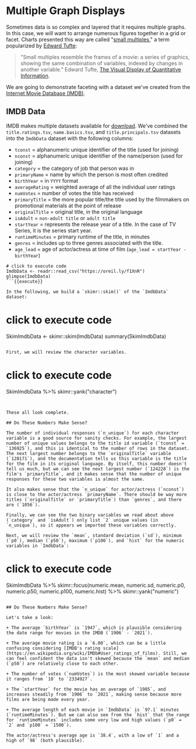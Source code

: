 # Multiple Graph Displays

Sometimes data is so complex and layered that it requires multiple graphs. In this case, we will want to arrange numerous figures together in a grid or facet. Charts presented this way are called "[small multiples](https://en.wikipedia.org/wiki/Small_multiple)," a term popularized by [Edward Tufte](https://www.edwardtufte.com/tufte/):

> "Small multiples resemble the frames of a movie: a series of graphics, showing the same combination of variables, indexed by changes in another variable." Edward Tufte, [The Visual Display of Quantitative Information](https://www.edwardtufte.com/tufte/books_vdqi).

We are going to demonstrate faceting with a dataset we've created from the [Internet Movie Database (IMDB)](https://www.imdb.com/).

## IMDB Data

IMDB makes multiple datasets available for [download](https://datasets.imdbws.com/). We've combined the `title.ratings.tsv`, `name.basics.tsv`, and `title.principals.tsv` datasets into  the `ImdbData` dataset with the following columns:

* `tconst` = alphanumeric unique identifier of the title (used for joining)
* `nconst` = alphanumeric unique identifier of the name/person (used for joining)
* `category` = the category of job that person was in
* `primaryName` = name by which the person is most often credited
* `birthYear` = in `YYYY` format
* `averageRating` = weighted average of all the individual user ratings
* `numVotes` = number of votes the title has received
* `primaryTitle` = the more popular title/the title used by the filmmakers on promotional materials at the point of release
* `originalTitle` = original title, in the original language
* `isAdult` = `non-adult title` or `adult title`
* `startYear` = represents the release year of a title. In the case of TV Series, it is the series start year.
* `runtimeMinutes` = primary runtime of the title, in minutes
* `genres` = includes up to three genres associated with the title.
* `age_lead` = age of actor/actress at time of film (`age_lead = startYear - birthYear`)

```
# click to execute code
ImdbData <- readr::read_csv("https://oreil.ly/f1XnR")
glimpse(ImdbData)
```{{execute}}

In the following, we build a `skimr::skim()` of the `ImdbData` dataset:

```
# click to execute code
SkimImdbData <- skimr::skim(ImdbData)
summary(SkimImdbData)
```{{execute}}

First, we will review the character variables.

```
# click to execute code
SkimImdbData %>%
  skimr::yank("character")
```{{execute}}


These all look complete.

## Do These Numbers Make Sense?

The number of individual responses (`n_unique`) for each character variable is a good source for sanity checks. For example, the largest number of unique values belongs to the title id variable (`tconst` = `136925`), and this is identical to the number of rows in the dataset. The next largest number belongs to the `originalTitle` variable (`128171`), and the documentation tells us this variable is the title for the film in its original language. By itself, this number doesn't tell us much, but we can see the next largest number (`124228`) is the film's `primaryTitle`, and it makes sense that the number of unique responses for these two variables is almost the same.

It also makes sense that the `n_unique` for actor/actress (`nconst`) is close to the actor/actress `primaryName`. There should be way more titles (`originalTitle` or `primaryTitle`) than `genres`, and there are (`1056`).

Finally, we can see the two binary variables we read about above (`category` and `isAdult`) only list `2` unique values (in `n_unique`), so it appears we imported these variables correctly.

Next, we will review the `mean`, standard deviation (`sd`), minimum (`p0`), median (`p50`), maximum (`p100`), and `hist` for the numeric variables in `ImdbData`:

```
# click to execute code
SkimImdbData %>%
  skimr::focus(numeric.mean, numeric.sd,
               numeric.p0, numeric.p50, numeric.p100,
               numeric.hist) %>%
  skimr::yank("numeric")
```{{execute}}

## Do These Numbers Make Sense?

Let's take a look:

+ The average `birthYear` is `1947`, which is plausible considering the date range for movies in the IMDB (`1906` - `2021`).

+ The average movie rating is a `6.00`, which can be a little confusing considering [IMDB's rating scale](https://en.wikipedia.org/wiki/IMDb#User_ratings_of_films). Still, we can feel confident the data isn't skewed because the `mean` and median (`p50`) are relatively close to each other.

+ The number of votes (`numVotes`) is the most skewed variable because it ranges from `10` to `2334927`.

+ The `startYear` for the movie has an average of `1985`, and increases steadily from `1906` to `2021`, making sense because more films are being made every year.

+ The average length of each movie in `ImdbData` is `97.1` minutes (`runtimeMinutes`). But we can also see from the `hist` that the range for `runtimeMinutes` includes some very low and high values (`p0` = `2` and `p100` = `1500`).

The actor/actress's average age is `38.4`, with a low of `1` and a high of `98` (both plausible).

